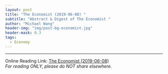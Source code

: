 ```yaml
---
layout: post
title: "The Economist (2019-06-08) "
subtitle: "Abstract & Digest of The Economist "
author: "Michael Wang"
header-img: "img/post-bg-economist.jpg"
header-mask: 0.3
tags:
  - Economy
---
```






-------------------------------------------


Online Reading Link: [The Economist (2019-06-08)](https://onedrive.gimhoy.com/sharepoint/aHR0cHM6Ly9zanR1ZWR1Y24tbXkuc2hhcmVwb2ludC5jb20vOmI6L2cvcGVyc29uYWwvd3luOTgxNl9zanR1X2VkdV9jbi9FWHZyWnlHM2xpUkVuMXJFNXdjamVxUUJ5ZmRxVTFabU5ZWVFlZHNycFNlaDFRP2U9Wmt5YW5N.pdf)   
*For reading ONLY, please do NOT share elsewhere.* 

